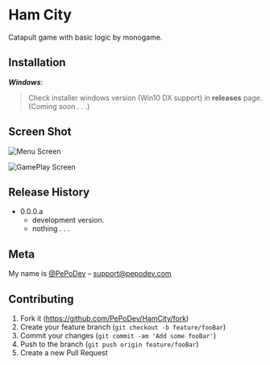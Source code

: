 # Ham City

Catapult game with basic logic by monogame.

## Installation

***Windows***:

> Check installer windows version (Win10 DX support) in __releases__ page. (Coming soon . . .)

## Screen Shot

![Menu Screen](Screenshot/01.png)

![GamePlay Screen](Screenshot/02.png)

## Release History
* 0.0.0.a
    * development version.
    * nothing . . .
## Meta

My name is [@PePoDev](https://fb.com/pepo.dev) – support@pepodev.com

## Contributing

1. Fork it (<https://github.com/PePoDev/HamCity/fork>)
2. Create your feature branch (`git checkout -b feature/fooBar`)
3. Commit your changes (`git commit -am 'Add some fooBar'`)
4. Push to the branch (`git push origin feature/fooBar`)
5. Create a new Pull Request
